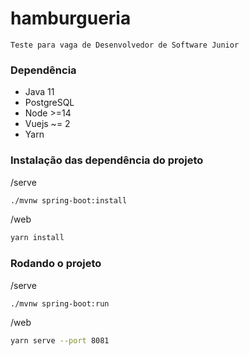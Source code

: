 # hamburgueria

` Teste para vaga de Desenvolvedor de Software Junior `

### Dependência 
- Java 11
- PostgreSQL
- Node >=14
- Vuejs ~= 2
- Yarn

### Instalação das dependência do projeto 

/serve
``` bash 
./mvnw spring-boot:install
```
/web 
``` bash 
yarn install
```

### Rodando o projeto 

/serve 
``` bash 
./mvnw spring-boot:run
```
/web 
``` bash
yarn serve --port 8081
```
